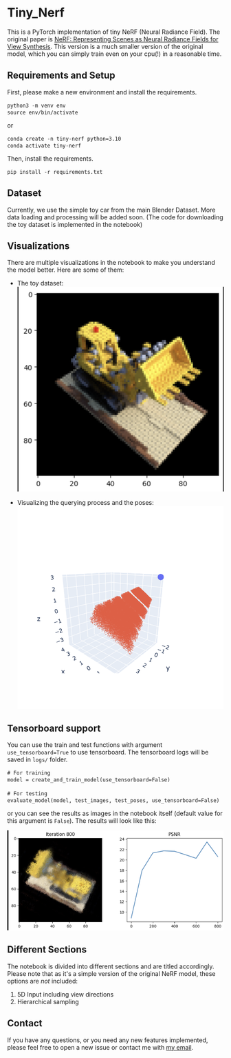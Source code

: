 # Tiny_Nerf 
This is a PyTorch implementation of tiny NeRF (Neural Radiance Field). The original paper is [NeRF: Representing Scenes as Neural Radiance Fields for View Synthesis](https://arxiv.org/abs/2003.08934). This version is a much smaller version of the original model, which you can simply train even on your cpu(!) in a reasonable time.

## Requirements and Setup
First, please make a new environment and install the requirements.
```
python3 -m venv env
source env/bin/activate
```
or
```
conda create -n tiny-nerf python=3.10
conda activate tiny-nerf
```
Then, install the requirements.
```
pip install -r requirements.txt
```

## Dataset
Currently, we use the simple toy car from the main Blender Dataset. More data loading and processing will be added soon.
(The code for downloading the toy dataset is implemented in the notebook)

## Visualizations
There are multiple visualizations in the notebook to make you understand the model better. Here are some of them:

- The toy dataset:
  ![Toy_dataset_image](images/toy_dataset.png)

- Visualizing the querying process and the poses:
  ![Querying_process](images/visualize_rays.png)

## Tensorboard support
You can use the train and test functions with argument `use_tensorboard=True` to use tensorboard. The tensorboard logs will be saved in `logs/` folder.

```
# For training
model = create_and_train_model(use_tensorboard=False)

# For testing
evaluate_model(model, test_images, test_poses, use_tensorboard=False)
```

or you can see the results as images in the notebook itself (default value for this argument is `False`). The results will look like this:

![Result_Image](images/result_image.png)

## Different Sections
The notebook is divided into different sections and are titled accordingly. Please note that as it's a simple version of the original NeRF model, these options are *not* included:

1. 5D Input including view directions
2. Hierarchical sampling
   
## Contact
If you have any questions, or you need any new features implemented, please feel free to open a new issue or contact me with [my email](mailto:arazlghi@gmail.com).
